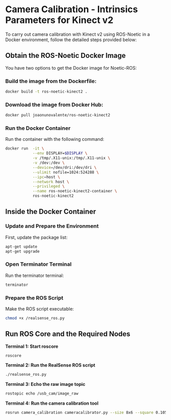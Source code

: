 # Camera Calibration - Intrinsics Parameters for Kinect v2

To carry out camera calibration with Kinect v2 using ROS-Noetic in a Docker environment, follow the detailed steps provided below:

## Obtain the ROS-Noetic Docker Image

You have two options to get the Docker image for Noetic-ROS:

### Build the image from the Dockerfile:
```bash
docker build -t ros-noetic-kinect2 .
```

### Download the image from Docker Hub:
```bash
docker pull joaonunovalente/ros-noetic-kinect2
```

### Run the Docker Container
Run the container with the following command:

```bash
docker run  -it \
            --env DISPLAY=$DISPLAY \
            -v /tmp/.X11-unix:/tmp/.X11-unix \
            -v /dev:/dev \
            --device=/dev/dri:/dev/dri \
            --ulimit nofile=1024:524288 \
            --ipc=host \
            --network host \
            --privileged \
            --name ros-noetic-kinect2-container \
            ros-noetic-kinect2
```
## Inside the Docker Container

### Update and Prepare the Environment
First, update the package list:
```bash
apt-get update
apt-get upgrade
```

### Open Terminator Terminal
Run the terminator terminal:

```bash
terminator
```
###  Prepare the ROS Script
Make the ROS script executable:
```bash
chmod +x /realsense_ros.py
```
## Run ROS Core and the Required Nodes


**Terminal 1: Start roscore**

```bash
roscore
```

**Terminal 2: Run the RealSense ROS script**

```bash
./realsense_ros.py
```

**Terminal 3: Echo the raw image topic**
```bash
rostopic echo /usb_cam/image_raw 
```

**Terminal 4: Run the camera calibration tool**
```bash
rosrun camera_calibration cameracalibrator.py --size 8x6 --square 0.1054 image:=/usb_cam/image_raw camera:=/usb_cam  --no-service-check
```
